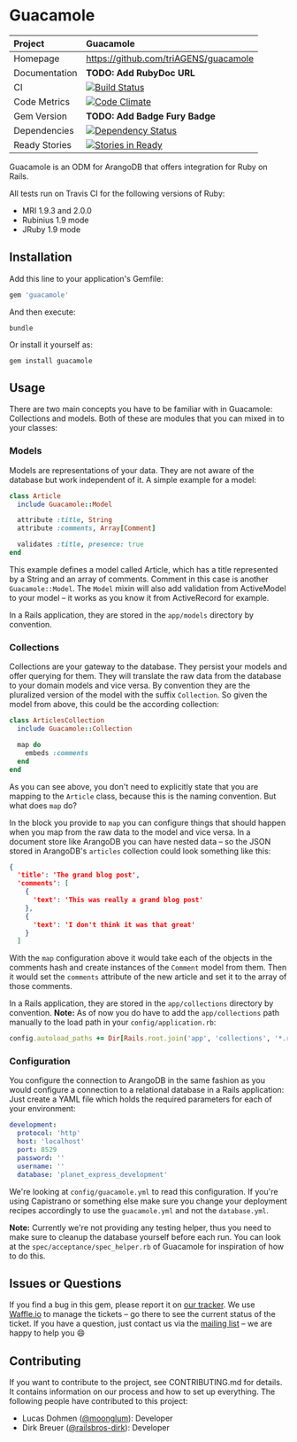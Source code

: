 # Guacamole

| Project         | Guacamole
|:----------------|:--------------------------------------------------
| Homepage        | https://github.com/triAGENS/guacamole
| Documentation   | **TODO: Add RubyDoc URL**
| CI              | [![Build Status](https://travis-ci.org/triAGENS/guacamole.png)](https://travis-ci.org/triAGENS/guacamole)
| Code Metrics    | [![Code Climate](https://codeclimate.com/github/triAGENS/guacamole.png)](https://codeclimate.com/github/triAGENS/guacamole)
| Gem Version     | **TODO: Add Badge Fury Badge**
| Dependencies    | [![Dependency Status](https://gemnasium.com/triAGENS/guacamole.png)](https://gemnasium.com/triAGENS/guacamole)
| Ready Stories   | [![Stories in Ready](https://badge.waffle.io/triagens/guacamole.png?label=ready)](https://waffle.io/triagens/guacamole)

Guacamole is an ODM for ArangoDB that offers integration for Ruby on Rails.

All tests run on Travis CI for the following versions of Ruby:

* MRI 1.9.3 and 2.0.0
* Rubinius 1.9 mode
* JRuby 1.9 mode

## Installation

Add this line to your application's Gemfile:

```ruby
gem 'guacamole'
```

And then execute:

```shell
bundle
```

Or install it yourself as:

```shell
gem install guacamole
```

## Usage

There are two main concepts you have to be familiar with in Guacamole: Collections and models. Both of these are modules that you can mixed in to your classes:

### Models

Models are representations of your data. They are not aware of the database but work independent of it. A simple example for a model:

```ruby
class Article
  include Guacamole::Model

  attribute :title, String
  attribute :comments, Array[Comment]

  validates :title, presence: true
end
```

This example defines a model called Article, which has a title represented by a String and an array of comments. Comment in this case is another `Guacamole::Model`. The `Model` mixin will also add validation from ActiveModel to your model – it works as you know it from ActiveRecord for example.

In a Rails application, they are stored in the `app/models` directory by convention.

### Collections

Collections are your gateway to the database. They persist your models and offer querying for them. They will translate the raw data from the database to your domain models and vice versa. By convention they are the pluralized version of the model with the suffix `Collection`. So given the model from above, this could be the according collection:

```ruby
class ArticlesCollection
  include Guacamole::Collection

  map do
    embeds :comments
  end
end
```

As you can see above, you don't need to explicitly state that you are mapping to the `Article` class, because this is the naming convention. But what does `map` do?

In the block you provide to `map` you can configure things that should happen when you map from the raw data to the model and vice versa. In a document store like ArangoDB you can have nested data – so the JSON stored in ArangoDB's `articles` collection could look something like this:

```json
{
  'title': 'The grand blog post',
  'comments': [
    {
      'text': 'This was really a grand blog post'
    },
    {
      'text': 'I don't think it was that great'
    }
  ]
```

With the `map` configuration above it would take each of the objects in the comments hash and create instances of the `Comment` model from them. Then it would set the `comments` attribute of the new article and set it to the array of those comments.

In a Rails application, they are stored in the `app/collections` directory by convention. **Note:** As of now you do have to add the `app/collections` path manually to the load path in your `config/application.rb`:

```ruby
config.autoload_paths += Dir[Rails.root.join('app', 'collections', '*.rb').to_s]
```

### Configuration

You configure the connection to ArangoDB in the same fashion as you would configure a connection to a relational database in a Rails application: Just create a YAML file which holds the required parameters for each of your environment:

```yaml
development:
  protocol: 'http'
  host: 'localhost'
  port: 8529
  password: ''
  username: ''
  database: 'planet_express_development'
```

We're looking at `config/guacamole.yml` to read this configuration. If you're using Capistrano or something else make sure you change your deployment recipes accordingly to use the `guacamole.yml` and not the `database.yml`.

**Note:** Currently we're not providing any testing helper, thus you need to make sure to cleanup the database yourself before each run. You can look at the `spec/acceptance/spec_helper.rb` of Guacamole for inspiration of how to do this.

## Issues or Questions

If you find a bug in this gem, please report it on [our tracker](https://github.com/triAGENS/guacamole/issues). We use [Waffle.io](https://waffle.io/triagens/guacamole) to manage the tickets – go there to see the current status of the ticket. If you have a question, just contact us via the [mailing list](https://groups.google.com/forum/?fromgroups#!forum/ashikawa) – we are happy to help you :smile:

## Contributing

If you want to contribute to the project, see CONTRIBUTING.md for details. It contains information on our process and how to set up everything. The following people have contributed to this project:

* Lucas Dohmen ([@moonglum](https://github.com/moonglum)): Developer
* Dirk Breuer ([@railsbros-dirk](https://github.com/railsbros-dirk)): Developer
